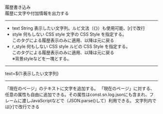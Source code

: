 履歴書き込み  
履歴に文字や付加情報を出力する

***
- text			String	表示したい文字列。ルビ文法（《》）も使用可能、[r]で改行
- style		何もしない	CSS style	文字の CSS Style を指定する。<br/>このタグによる履歴表示のみに適用、以降は元に戻る
- r_style		何もしない	CSS style	ルビの CSS Style を指定する。<br/>このタグによる履歴表示のみに適用、以降は元に戻る<br/>※背景styleなどを一塊とする。

***
text=${1:表示したい文字列}

***
「現在のページ」のテキストに文字を追加する。
「現在のページ」に対する、任意の属性も自由に追加できる。その属性はconst.sn.log.jsonにも含まれ、フレームに渡しJavaScriptなどで（JSON.parse()して）利用できる。
文字列内では[r]で改行できる
